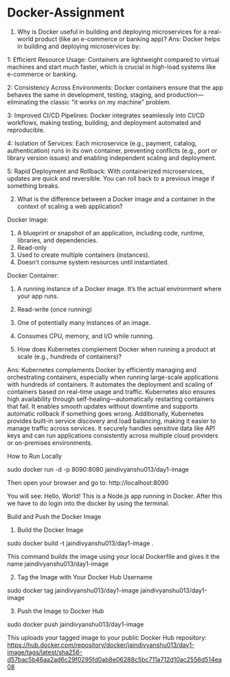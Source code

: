# Docker-Assignment
1. Why is Docker useful in building and deploying microservices for a real-world product (like an e-commerce or banking app)?
Ans: Docker helps in building and deploying microservices by:

1: Efficient Resource Usage: Containers are lightweight compared to virtual machines and start much faster, which is crucial in high-load systems like e-commerce or banking.

2: Consistency Across Environments: Docker containers ensure that the app behaves the same in development, testing, staging, and production—eliminating the classic "it works on my machine" problem.

3: Improved CI/CD Pipelines: Docker integrates seamlessly into CI/CD workflows, making testing, building, and deployment automated and reproducible.

4: Isolation of Services: Each microservice (e.g., payment, catalog, authentication) runs in its own container, preventing conflicts (e.g., port or library version issues) and enabling independent scaling and deployment.

5: Rapid Deployment and Rollback: With containerized microservices, updates are quick and reversible. You can roll back to a previous image if something breaks.

2. What is the difference between a Docker image and a container in the context of scaling a web application?

Docker Image:
1. A blueprint or snapshot of an application, including code, runtime, libraries, and dependencies.
2. Read-only
3. Used to create multiple containers (instances).
4. Doesn’t consume system resources until instantiated.

Docker Container:
1. A running instance of a Docker image. It’s the actual environment where your app runs.
2. Read-write (once running)
3. One of potentially many instances of an image.
4. Consumes CPU, memory, and I/O while running.

3. How does Kubernetes complement Docker when running a product at scale (e.g., hundreds of containers)?

Ans: Kubernetes complements Docker by efficiently managing and orchestrating containers, especially when running large-scale applications with hundreds of containers. It automates the deployment and scaling of containers based on real-time usage and traffic. Kubernetes also ensures high availability through self-healing—automatically restarting containers that fail. It enables smooth updates without downtime and supports automatic rollback if something goes wrong. Additionally, Kubernetes provides built-in service discovery and load balancing, making it easier to manage traffic across services. It securely handles sensitive data like API keys and can run applications consistently across multiple cloud providers or on-premises environments.


How to Run Locally

sudo docker run -d -p 8090:8080 jaindivyanshu013/day1-image

Then open your browser and go to: http://localhost:8090

You will see: Hello, World! This is a Node.js app running in Docker.
After this we have to do login into the docker by using the terminal.

Build and Push the Docker Image

1. Build the Docker Image

sudo docker build -t jaindivyanshu013/day1-image .

This command builds the image using your local Dockerfile and gives it the name jaindivyanshu013/day1-image

2. Tag the Image with Your Docker Hub Username

sudo docker tag jaindivyanshu013/day1-image jaindivyanshu013/day1-image

3. Push the Image to Docker Hub

sudo docker push jaindivyanshu013/day1-image

This uploads your tagged image to your public Docker Hub repository: https://hub.docker.com/repository/docker/jaindivyanshu013/day1-image/tags/latest/sha256-d57bac5b46aa2ad6c29f0295fd0ab8e06288c5bc711a712d10ac2556d514ea08


